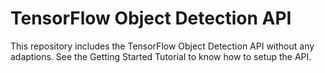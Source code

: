 # TensorFlow Object Detection API
This repository includes the TensorFlow Object Detection API without any adaptions. See the Getting Started Tutorial to know how to setup the API.
